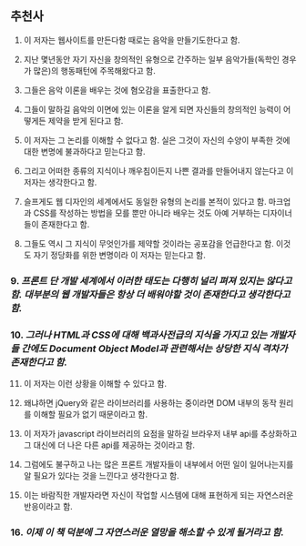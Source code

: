## 추천사

1. 이 저자는 웹사이트를 만든다함 때로는 음악을 만들기도한다고 함.

2. 지난 몇년동안 자기 자신을 창의적인 유형으로 간주하는 일부 음악가들(독학인 경우가 많은)의 행동패턴에 주목해왔다고 함.

3. 그들은 음악 이론을 배우는 것에 혐오감을 표출한다고 함.

4. 그들이 말하길 음악의 이면에 있는 이론을 알게 되면 자신들의 창의적인 능력이 어떻게든 제약을 받게 된다고 함.

5. 이 저자는 그 논리를 이해할 수 없다고 함. 실은 그것이 자신의 수양이 부족한 것에 대한 변명에 불과하다고 믿는다고 함.

6. 그리고 어떠한 종류의 지식이나 깨우침이든지 나쁜 결과를 만들어내지 않는다고 이 저자는 생각한다고 함.

7. 슬프게도 웹 디자인의 세계에서도 동일한 유형의 논리를 본적이 있다고 함. 마크업과 CSS를 작성하는 방법을 모를 뿐만 아니라 배우는 것도 아예 거부하는
디자이너들이 존재한다고 함.

8. 그들도 역시 그 지식이 무엇인가를 제약할 것이라는 공포감을 언급한다고 함. 이것도 자기 정당화를 위한 변명이라 이 저자는 믿는다고 함.

### 9.  *프론트 단 개발 세계에서 이러한 태도는 다행히 널리 펴져 있지는 않다고 함. 대부분의 웹 개발자들은 항상 더 배워야할 것이 존재한다고 생각한다고 함.*

### 10. *그러나 HTML과 CSS에 대해 백과사전급의 지식을 가지고 있는 개발자들 간에도 Document Object Model과 관련해서는 상당한 지식 격차가 존재한다고 함.*

11. 이 저자는 이런 상황을 이해할 수 있다고 함.

12. 왜냐하면 jQuery와 같은 라이브러리를 사용하는 중이라면 DOM 내부의 동작 원리를 이해할 필요가 없기 때문이라고 함.

13. 이 저자가 javascript 라이브러리의 요점을 말하길 브라우저 내부 api를 추상화하고 그 대신에 더 나은 다른 api를 제공하는 것이라고 함.

14. 그럼에도 불구하고 나는 많은 프론트 개발자들이 내부에서 어떤 일이 일어나는지를 알 필요가 있다는 것을 느낀다고 생각한다고 함.

15. 이는 바람직한 개발자라면 자신이 작업할 시스템에 대해 표현하게 되는 자연스러운 반응이라고 함.

### 16. *이제 이 책 덕분에 그 자연스러운 열망을 해소할 수 있게 될거라고 함.*
